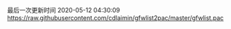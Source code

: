 最后一次更新时间 2020-05-12 04:30:09
https://raw.githubusercontent.com/cdlaimin/gfwlist2pac/master/gfwlist.pac

